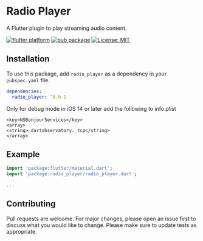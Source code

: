 # Radio Player

A Flutter plugin to play streaming audio content.

[![flutter platform](https://img.shields.io/badge/Platform-Flutter-yellow.svg)](https://flutter.io)
[![pub package](https://img.shields.io/pub/v/radio_player.svg)](https://pub.dartlang.org/packages/radio_player)
[![License: MIT](https://img.shields.io/badge/License-MIT-yellow.svg)](https://opensource.org/licenses/MIT)

## Installation

To use this package, add `radio_player` as a dependency in your `pubspec.yaml` file.

```yaml
dependencies:
  radio_player: ^0.0.1
```

Only for debug mode in iOS 14 or later add the following to info.plist

```
<key>NSBonjourServices</key>
<array>
<string>_dartobservatory._tcp</string>
</array>
```

## Example

```dart
import 'package:flutter/material.dart';
import 'package:radio_player/radio_player.dart';

...
```

## Contributing

Pull requests are welcome. For major changes, please open an issue first to discuss what you would like to change.
Please make sure to update tests as appropriate.
